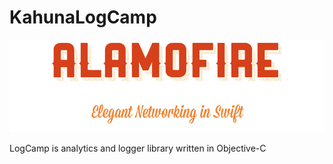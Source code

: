 # KahunaLogCamp

![LogCamp](https://raw.githubusercontent.com/Alamofire/Alamofire/assets/alamofire.png)

LogCamp is analytics and logger library written in Objective-C

